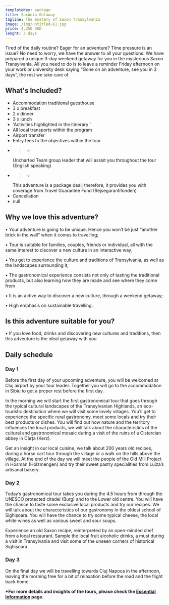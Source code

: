 ```yaml
---
templateKey: package
title: Saxonia Getaway
tagline: The mystery of Saxon Transylvania
image: /img/untitled-61.jpg
price: 4.250 DKK
lenght: 3 days
---
```


Tired of the daily routine? Eager for an adventure? Time pressure is an issue?
No need to worry, we have the answer to all your questions. We have prepared a
unique 3-day weekend getaway for you in the mysterious Saxon Transylvania. All
you need to do is to leave a reminder Friday afternoon on your work or
university desk saying “Gone on an adventure, see you in 3 days”, the rest we
take care of.

## What's Included?

* Accommodation traditional guesthouse
* 3 x breakfast
* 2 x dinner
* 3 x lunch
* 'Activities highlighted in the itinerary '
* All local transports within the program
* Airport transfer
* Entry fees to the objectives within the tour
* >-
  Uncharted Team group leader that will assist you throughout the tour
  (English speaking)
* >-
  This adventure is a package deal; therefore, it provides you with coverage
  from Travel Guarantee Fund (Rejsegarantifonden) 
* Cancellation
* null

## Why we love this adventure?

•	Your adventure is going to be unique. Hence you won’t be just “another brick in the wall” when it comes to travelling; 

•	Tour is suitable for families, couples, friends or individual, all with the same interest to discover a new culture in an interactive way;

•	You get to experience the culture and traditions of Transylvania, as well as the landscapes surrounding it;

•	The gastronomical experience consists not only of tasting the traditional products, but also learning how they are made and see where they come from

•	It is an active way to discover a new culture, through a weekend getaway;

•	High emphasis on sustainable travelling.

## Is this adventure suitable for you?

•	If you love food, drinks and discovering new cultures and traditions, then this adventure is the ideal getaway with you



## Daily schedule

### Day 1

Before the first day of your upcoming adventure, you will be welcomed at Cluj airport by your tour leader. Together you will go to the accommodation in Sibiu to get a proper rest before the first day.

In the morning we will start the first gastronomical tour that goes through the typical cultural landscapes of the Transylvanian Highlands, an eco-touristic destination where we will visit some lovely villages. You’ll get to experience the specific rural gastronomy, meet some locals and try their best products or dishes. You will find out how nature and the territory influences the local products, we will talk about the characteristics of the cultural and gastronomical mosaic during a visit of the ruins of a Cistercian abbey in Cârța (Kerz).

Get an insight in our local cuisine, we talk about 200 years old recipes, during a horse cart tour through the village or a walk on the hills above the village. At the end of the day we will meet the people of the Old Mill Project in Hosman (Holzmengen) and try their sweet pastry specialities from Luíza’s artisanal bakery.



### Day 2

Today’s gastronomical tour takes you during the 4.5 hours from through the UNESCO protected citadel (Burg) and to the Lower old centre. You will have the chance to taste some exclusive local products and try our recipes. We will talk about the characteristics of our gastronomy in the oldest school of Sighișoara. You will have the chance to try some typical cheese, the local white wines as well as various sweet and sour soups.

Experience an old Saxon recipe, reinterpreted by an open-minded chef from a local restaurant. Sample the local fruit alcoholic drinks, a must during a visit in Transylvania and visit some of the unseen corners of historical Sighișoara.



### Day 3

On the final day we will be travelling towards Cluj Napoca in the afternoon, leaving the morning free for a bit of relaxation before the road and the flight back home.

**\*For more details and insights of the tours, please check the [Essential Information](planning.html) page.**
